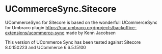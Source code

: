 # UCommerceSync.Sitecore
UCommerceSync for Sitecore is based on the wonderfull UCommerceSync for Umbraco plugin https://our.umbraco.org/projects/backoffice-extensions/ucommerce-sync made by Kenn Jacobsen

This version of UCommerce Sync has been tested against Sitecore 8.0.150223 and UCommerce 6.6.5.15100
